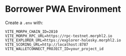 # Borrower PWA Environment

Create a `.env` with:

```
VITE_MORPH_CHAIN_ID=2810
VITE_MORPH_RPC_URL=https://rpc-testnet.morphl2.io
VITE_EXPLORER_URL=https://explorer-holesky.morphl2.io
VITE_SCORING_URL=http://localhost:8787
VITE_WALLETCONNECT_PROJECT_ID=your_project_id
```


